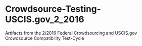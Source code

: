 # Crowdsource-Testing-USCIS.gov_2_2016
Artifacts from the 2/2016 Federal Crowdsourcing and USCIS.gov Crowdsource Compatibility Test-Cycle
